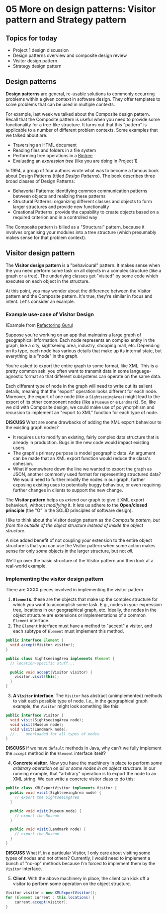 # 05 More on design patterns: Visitor pattern and Strategy pattern 

## Topics for today

* Project 1 design discussion
* Design patterns overview and composite design review
* Visitor design pattern
* Strategy design pattern 

## Design patterns

**Design patterns** are general, re-usable solutions to commonly occurring problems within a given context in software design. They offer templates to solve problems that can be used in multiple contexts.

For example, last week we talked about the Composite design pattern. Recall that the Composite pattern is useful when you need to provide some functionality for a tree-like structure. It turns out that this "pattern" is applicable to a number of different problem contexts. Some examples that we talked about are:

* Traversing an HTML document
* Reading files and folders in a file system
* Performing tree operations in a [Bintree](https://opendsa-server.cs.vt.edu/OpenDSA/Books/Everything/html/Bintree.html)
* Evaluating an _expression tree_ (like you are doing in Project 1)

In 1994, a group of four authors wrote what was to become a famous book about Design Patterns (titled *Design Patterns*). The book describes three broad classes of Design Patterns:

- Behavorial Patterns: identifying common communication patterns between objects and realizing these patterns
- Structural Patterns: organizing different classes and objects to form larger structures and provide new functionality
- Creational Patterns: provide the capability to create objects based on a required criterion and in a controlled way

The Composite pattern is billed as a "Structural" pattern, because it involves organising your modules into a tree structure (which presumably makes sense for that problem context).

## Visitor design pattern

The **Visitor design pattern** is a "behavioural" pattern. It makes sense when the you need perform some task on all objects in a complex structure (like a graph or a tree). The underlying classes get "visited" by some code which executes on each object in the structure.

At this point, you may wonder about the difference between the Visitor pattern and the Composite pattern. It's true, they're similar in focus and intent. Let's consider an example.

### Example use-case of Visitor Design

(Example from [Refactoring Guru](https://refactoring.guru/design-patterns/visitor))

Suppose you're working on an app that maintains a large graph of geographical information. Each node represents an complex entity in the graph, like a city, sightseeing area, industry, shopping mall, etc. Depending on its type, each node has various details that make up its internal state, but everything is a "node" in the graph.

You're asked to export the entire graph to some format, like XML. This is a pretty common ask: you often want to transmit data in some language-agnostic format so that different subsystems can operate on the same data.

Each different type of node in the graph will need to write out its salient details, meaning that the "export" operation looks different for each node. Moreover, the export of one node (like a `SightseeingArea`) might lead to the export of its other component nodes (like a `Museum` or a `Landmark`). So, like we did with Composite design, we could make use of polymorphism and recursion to implement an "export to XML" function for each type of node.

**DISCUSS** What are some drawbacks of adding the XML export behaviour to the existing graph nodes?

* It requires us to modify an existing, fairly complex data structure that is already in production. Bugs in the new code would impact existing users.
* The graph's primary purpose is model geographic data. An argument can be made that an XML export function would reduce the class's cohesion.
* What if somewhere down the line we wanted to export the graph as JSON, another commonly used format for representing structured data? We would need to further modify the nodes in our graph, further exposing existing uses to potentially buggy behaviour, or even requiring further changes in clients to support the new change.

The **Visitor pattern** helps us _extend_ our graph to give it XML export behaviouri, without _modifying_ it. It lets us adhere to the **Open/closed principle** (the "O" in the SOLID principles of software design).

I like to think about the Visitor design pattern as _the Composite pattern, but from the outside of the object structure instead of inside the object structure_.

A nice added benefit of not coupling your extension to the entire object structure is that you can use the Visitor pattern when some action makes sense for only _some_ objects in the larger structure, but not _all_.

We'll go over the basic structure of the Visitor pattern and then look at a real-world example.

### Implementing the visitor design pattern

There are XXXX pieces involved in implementing the visitor pattern

1. **`Element`s**. these are the objects that make up the complex structure for which you want to accomplish some task. E.g., nodes in your expression tree, locations in our geographical graph, etc. Ideally, the nodes in the object structure are extensions or implementations of a common `Element` interface.
2. The `Element` interface must have a method to "accept" a visitor, and each subtype of `Element` must implement this method.


```java
public interface Element {
  void accept(Visitor visitor);
}
```

```java
public class SightseeingArea implements Element {
  // location-specific stuff...

  public void accept(Visitor visitor) {
    visitor.visit(this);
  }
} 
```

3. **A  `Visitor` interface**. The `Visitor` has abstract (unimplemented) methods to visit each possible type of node. I.e., in the geographical graph example, the `Visitor` might look something like this:

```java
public interface Visitor {
  void visit(SightseeingArea node);
  void visit(Museum node);
  void visit(Landmark node);
  // ... overloaded for all types of nodes 
}
``` 

**DISCUSS** If we have `default` methods in Java, why can't we fully implement the `accept` method in the `Element` interface itself?

4. **Concrete visitor**. Now you have the machinery in place to perform _some arbitrary operation_ on _all or some nodes in an object structure_. In our running example, that "arbitrary" operation is to export the node to an XML string. We can write a concrete visitor class to do this:

```java
public class XMLExportVisitor implements Visitor {
  public void visit(SightseeingArea node) {
    // export the SightseeingArea 
  }

  public void visit(Museum node) {
    // export the Museum 
  }

  public void visit(Landmark node) {
    // export the Museum 
  }
}
```

**DISCUSS** What if, in a particular Visitor, I only care about visiting some types of nodes and not others? Currently, I would need to implement a bunch of "no-op" methods because I'm forced to implement them by the `Visitor` interface. 

5. **Client**. With the above machinery in place, the client can kick off a visitor to perform some operation on the object structure.

```java
Visitor visitor = new XMLExportVisitor();
for (Element current : this.locations) {
    current.accept(visitor);
}
```

